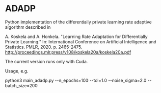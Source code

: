 # ADADP

Python implementation of the differentially private learning rate adaptive algorithm described in

A. Koskela and A. Honkela. "Learning Rate Adaptation for Differentially Private Learning." In: International Conference on Artificial Intelligence and Statistics. PMLR, 2020. p. 2465-2475. http://proceedings.mlr.press/v108/koskela20a/koskela20a.pdf

The current version runs only with Cuda.

Usage, e.g.

python3 main_adadp.py --n_epochs=100 --tol=1.0 --noise_sigma=2.0 --batch_size=200
